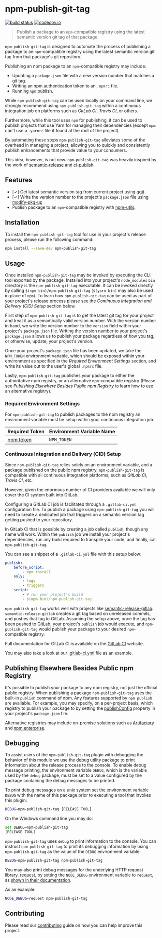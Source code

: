 # npm-publish-git-tag

[![build status](https://gitlab.com/hyper-expanse/npm-publish-git-tag/badges/master/build.svg)](https://gitlab.com/hyper-expanse/npm-publish-git-tag/commits/master)
[![codecov.io](https://codecov.io/gitlab/hyper-expanse/npm-publish-git-tag/coverage.svg?branch=master)](https://codecov.io/gitlab/hyper-expanse/npm-publish-git-tag?branch=master)

> Publish a package to an `npm`-compatible registry using the latest semantic version git tag of that package.

`npm-publish-git-tag` is designed to automate the process of publishing a package to an `npm`-compatible registry using the latest semantic version git tag from that package's git repository.

Publishing an npm package to an `npm`-compatible registry may include:
* Updating a `package.json` file with a new version number that matches a git tag.
* Writing an npm authentication token to an `.npmrc` file.
* Running `npm` publish.

While `npm-publish-git-tag` can be used locally on your command line, we strongly recommend using `npm-publish-git-tag` within a continuous integration job on platforms such as _GitLab CI_, _Travis CI_, or others.

Furthermore, while this tool uses `npm` for publishing, it can be used to publish projects that use Yarn for managing their dependencies (except `npm` can't use a `.yarnrc` file if found at the root of the project).

By automating these steps `npm-publish-git-tag` alleviates some of the overhead in managing a project, allowing you to quickly and consistently publish enhancements that provide value to your consumers.

This idea, however, is not new. `npm-publish-git-tag` was heavily inspired by the work of [semantic-release](https://www.npmjs.com/package/semantic-release) and [ci-publish](https://www.npmjs.com/package/ci-publish).

## Features

* [&#x2713;] Get latest semantic version tag from current project using [ggit](https://www.npmjs.com/package/ggit).
* [&#x2713;] Write the version number to the project's `package.json` file using [modify-pkg-up](https://www.npmjs.com/package/modify-pkg-up)
* Publish package to an `npm`-compatible registry with [npm-utils](https://www.npmjs.com/package/npm-utils).

## Installation

To install the `npm-publish-git-tag` tool for use in your project's release process, please run the following command:

```bash
npm install --save-dev npm-publish-git-tag
```

## Usage

Once installed `npm-publish-git-tag` may be invoked by executing the CLI tool exported by the package. Installed into your project's `node_modules` `bin` directory is the `npm-publish-git-tag` executable. It can be invoked directly by calling `$(npm bin)/npm-publish-git-tag` (`$(yarn bin)` may also be used in place of `npm`). To learn how `npm-publish-git-tag` can be used as part of your project's release process please see the _Continuous Integration and Delivery (CID) Setup_ section below.

First step of `npm-publish-git-tag` is to get the latest git tag for your project and treat it as a semantically valid version number. With the version number in hand, we write the version number to the `version` field within your project's `package.json` file. Writing the version number to your project's `package.json` allows us to publish your package regardless of how you tag, or otherwise, update, your project's version.

Once your project's `package.json` file has been updated, we take the `NPM_TOKEN` environment variable, which should be exposed within your environment as specified in the _Required Environment Settings_ section, and write its value out to the user's global `.npmrc` file.

Lastly, `npm-publish-git-tag` publishes your package to either the authoritative npm registry, or an alternative `npm`-compatible registry (Please see _Publishing Elsewhere Besides Public npm Registry_ to learn how to use an alternative registry).

### Required Environment Settings

For `npm-publish-git-tag` to publish packages to the npm registry an environment variable must be setup within your continuous integration job.

| **Required Token** | **Environment Variable Name** |
| ------------------ | ----------------------------- |
| [npm token](http://blog.npmjs.org/post/118393368555/deploying-with-npm-private-modules) | `NPM_TOKEN` |

### Continuous Integration and Delivery (CID) Setup

Since `npm-publish-git-tag` relies solely on an environment variable, and a package published on the public npm registry, `npm-publish-git-tag` is compatible with all continuous integration platforms; such as _GitLab CI_, _Travis CI_, etc.

However, given the enormous number of CI providers available we will only cover the CI system built into GitLab.

Configuring a GitLab CI job is facilitated through a `.gitlab-ci.yml` configuration file. To publish a package using `npm-publish-git-tag` you will need to create a dedicated job that triggers on a semantic version tag getting pushed to your repository.

In GitLab CI that is possible by creating a job called `publish`, though any name will work. Within the `publish` job we install your project's dependencies, run any build required to transpile your code, and finally, call `npm-publish-git-tag`.

You can see a snippet of a `.gitlab-ci.yml` file with this setup below:

```yaml
publish:
	before_script:
		- npm install
	only:
		- tags
		- triggers
	script:
		- # run your project's build
		- $(npm bin)/npm-publish-git-tag
```

`npm-publish-git-tag` works well with projects like [semantic-release-gitlab](https://www.npmjs.com/package/semantic-release-gitlab). `semantic-release-gitlab` creates a git tag based on unreleased commits, and pushes that tag to GitLab. Assuming the setup above, once the tag has been pushed to GitLab, your project's `publish` job would execute, and `npm-publish-git-tag` would publish your package to your desired `npm`-compatible registry.

Full documentation for GitLab CI is available on the [GitLab CI](http://docs.gitlab.com/ce/ci/yaml/README.html) website.

You may also take a look at our [.gitlab-ci.yml](https://gitlab.com/hyper-expanse/npm-publish-git-tag/blob/master/.gitlab-ci.yml) file as an example.

## Publishing Elsewhere Besides Public npm Registry

It's possible to publish your package to any npm registry, not just the official public registry. When publishing a package `npm-publish-git-tag` uses the built-in `publish` command of npm. Any features supported by `npm publish` are available. For example, you may specify, on a per-project basis, which registry to publish your package to by setting the [publishConfig](https://docs.npmjs.com/misc/registry#i-dont-want-my-package-published-in-the-official-registry-its-private) property in your project's `package.json` file.

Alternative registries may include on-premise solutions such as [Artifactory](https://www.jfrog.com/artifactory/) and [npm enterprise](https://www.npmjs.com/enterprise).

## Debugging

To assist users of the `npm-publish-git-tag` plugin with debugging the behavior of this module we use the [debug](https://www.npmjs.com/package/debug) utility package to print information about the release process to the console. To enable debug message printing, the environment variable `DEBUG`, which is the variable used by the `debug` package, must be set to a value configured by the package containing the debug messages to be printed.

To print debug messages on a unix system set the environment variable `DEBUG` with the name of this package prior to executing a tool that invokes this plugin:

```bash
DEBUG=npm-publish-git-tag [RELEASE TOOL]
```

On the Windows command line you may do:

```bash
set DEBUG=npm-publish-git-tag
[RELEASE TOOL]
```

`npm-publish-git-tag` uses `debug` to print information to the console. You can instruct `npm-publish-git-tag` to print its debugging information by using `npm-publish-git-tag` as the value of the `DEBUG` environment variable.

```bash
DEBUG=npm-publish-git-tag npm-publish-git-tag
```

You may also print debug messages for the underlying HTTP request library, [request](https://www.npmjs.com/package/request), by setting the `NODE_DEBUG` environment variable to `request`, as [shown in their documentation](https://www.npmjs.com/package/request#debugging).

As an example:

```bash
NODE_DEBUG=request npm-publish-git-tag
```

## Contributing

Please read our [contributing](https://gitlab.com/hyper-expanse/npm-publish-git-tag/blob/master/CONTRIBUTING.md) guide on how you can help improve this project.
